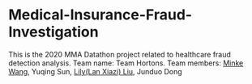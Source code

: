 # Medical-Insurance-Fraud-Investigation

This is the 2020 MMA Datathon project related to healthcare fraud detection analysis. 
Team name: Team Hortons. 
Team members: [Minke Wang](https://github.com/chelseawmk?tab=stars), Yuqing Sun, [Lily(Lan Xiazi) Liu](https://www.linkedin.com/in/lanxiaziliu/), Junduo Dong
